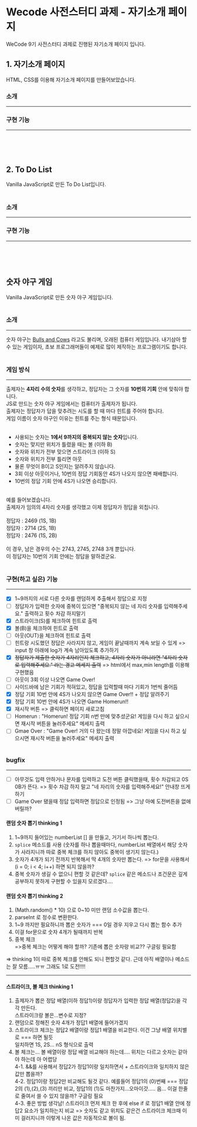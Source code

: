 # Wecode 사전스터디 과제 - 자기소개 페이지

WeCode 9기 사전스터디 과제로 진행된 자기소개 페이지 입니다.

## 1. 자기소개 페이지

HTML, CSS를 이용해 자기소개 페이지를 만들어보았습니다.

### 소개

---

### 구현 기능

---

<br/><br/><br/>

## 2. To Do List

Vanilla JavaScript로 만든 To Do List입니다.<br /><br/>

### 소개

---

### 구현 기능

---

<br/><br/><br/>

## 숫자 야구 게임

Vanilla JavaScript로 만든 숫자 야구 게임입니다.<br /><br/>

### 소개

---

숫자 야구는 [Bulls and Cows](https://en.wikipedia.org/wiki/Bulls_and_Cows) 라고도 불리며, 오래된 컴퓨터 게임입니다. 내기삼아 할 수 있는 게임이자, 초보 프로그래머들이 예제로 많이 제작하는 프로그램이기도 합니다.<br /><br />

### 게임 방식

---

출제자는 **4자리 수의 숫자**를 생각하고, 정답자는 그 숫자를 **10번의 기회** 안에 맞춰야 합니다.<br />
JS로 만드는 숫자 야구 게임에서는 컴퓨터가 출제자가 됩니다.<br />
출제자는 정답자가 답을 맞추려는 시도를 할 때 마다 힌트를 주어야 합니다.<br />
게임 이름이 숫자 야구인 이유는 힌트를 주는 형식 때문입니다.<br /><br />

- 사용되는 숫자는 **1에서 9까지의 중복되지 않는 숫자**입니다.<br />
- 숫자는 맞지만 위치가 틀렸을 때는 볼 (이하 B)<br />
- 숫자와 위치가 전부 맞으면 스트라이크 (이하 S)<br />
- 숫자와 위치가 전부 틀리면 아웃<br />
- 물론 무엇이 B이고 S인지는 알려주지 않습니다.<br />
- 3회 이상 아웃이거나, 10번의 정답 기회동안 4S가 나오지 않으면 패배합니다.<br />
- 10번의 정답 기회 안에 4S가 나오면 승리합니다.<br /><br />

예를 들어보겠습니다.<br />
출제자가 임의의 4자리 숫자를 생각했고 이제 정답자가 정답을 외칩니다.<br /><br />
정답자 : 2469 (1S, 1B)<br />
정답자 : 2714 (2S, 1B)<br />
정답자 : 2476 (1S, 2B)<br /><br />
이 경우, 남은 경우의 수는 2743, 2745, 2748 3개 뿐입니다.<br />
이 정답자는 10번의 기회 안에는 정답을 말하겠군요.<br /><br />

### 구현(하고 싶은) 기능

---

- [x] 1~9까지의 서로 다른 숫자를 랜덤하게 추출해서 정답으로 지정
- [ ] 정답자가 입력한 숫자에 중복이 있으면 "중복되지 않는 네 자리 숫자를 입력해주세요." 출력하고 횟수 차감 하지말기
- [x] 스트라이크(S)를 체크하여 힌트로 출력
- [x] 볼(B)을 체크하여 힌트로 출력
- [ ] 아웃(OUT)을 체크하여 힌트로 출력
- [ ] 힌트랑 시도했던 정답은 사라지지 않고, 게임이 끝날때까지 계속 보일 수 있게 => input 창 아래에 log가 계속 남아있도록 추가하기
- [x] ~~정답자가 제출한 숫자가 4자리인지 체크하고, 4자리 숫자가 아니라면 "4자리 숫자로 입력해주세요." 라는 경고 메세지 출력~~ => html에서 max,min length를 이용해 구현했음
- [ ] 아웃이 3회 이상 나오면 Game Over!
- [ ] 사이드바에 남은 기회가 적혀있고, 정답을 입력할때 마다 기회가 1번씩 줄어듬
- [x] 정답 기회 10번 안에 4S가 나오지 않으면 Game Over!! + 정답 알려주기
- [x] 정답 기회 10번 안에 4S가 나오면 Game Homerun!!
- [x] 재시작 버튼 => 클릭하면 페이지 새로고침
- [ ] Homerun : "Homerun! 정답 기회 n번 만에 맞추셨군요! 게임을 다시 하고 싶으시면 재시작 버튼을 눌러주세요" 메세지 출력
- [ ] Gmae Over : "Game Over! 거의 다 왔는데 정말 아깝네요! 게임을 다시 하고 싶으시면 재시작 버튼을 눌러주세요" 메세지 출력<br /><br />

### bugfix

---

- [ ] 아무것도 입력 안하거나 문자를 입력하고 도전 버튼 클릭했을때, 횟수 차감되고 0S 0B가 뜬다.
      => 횟수 차감 하지 말고 "네 자리의 숫자를 입력해주세요!" 안내창 뜨게 하기
- [ ] Game Over 됐을때 정답 입력하면 정답으로 인정됨 => 그냥 아예 도전버튼을 없애버릴까?

#### 랜덤 숫자 뽑기 thinking 1

1. 1~9까지 들어있는 numberList [] 을 만들고, 거기서 하나씩 뽑는다.
2. `splice` 메소드를 사용 (숫자를 하나 뽑을때마다, numberList 배열에서 해당 숫자가 사라지니까 따로 중복 체크를 하지 않아도 중복이 생기지 않는다.)
3. 숫자가 4개가 되기 전까지 반복해서 딱 4개의 숫자만 뽑는다. => for문을 사용해서 (i = 0; i < 4; i++) 하면 되지 않을까?
4. 중복 숫자가 생길 수 없으니 편할 것 같은데? `splice` 같은 메소드나 조건문은 깊게 공부하지 못하게 구현할 수 있을지 모르겠다....

#### 랜덤 숫자 뽑기 thinking 2

1. (Math.random() \* 10) 으로 0~10 미만 랜덤 소수값을 뽑는다.
2. parseInt 로 정수로 변환한다.<br />
3. 1~9 까지만 필요하니까 뽑은 숫자가 === 0일 경우 지우고 다시 뽑는 함수 추가
4. 이걸 for문으로 숫자 4개가 될때까지 반복
5. 중복 체크<br />
   =>중복 체크는 어떻게 해야 할까? 기존에 뽑은 숫자랑 비교?? 구글링 필요함

=> thinking 1이 따로 중복 체크를 안해도 되니 편할것 같다. 근데 아직 배열이나 메소드는 잘 모름.....ㅠㅠ 그래도 1로 도전!!!!

---

#### 스트라이크, 볼 체크 thinking 1

1. 출제자가 뽑은 정답 배열(이하 정답1)이랑 정답자가 입력한 정답 배열(정답2)을 각각 만든다.<br />스트라이크랑 볼은...변수로 지정?
2. 랜덤으로 정해진 숫자 4개가 정답1 배열에 들어가겠지
3. 스트라이크 체크는 정답2 배열이랑 정답1 배열을 비교한다. 이건 그냥 배열 위치별로 === 하면 될듯<br />
   일치하면 1S, 2S... nS 형식으로 출력
4. 볼 체크는... 볼 배열이랑 정답 배열 비교해야 하는데.... 위치는 다르고 숫자는 같아야 하는데 아 어렵당<br/>
   4-1. &&를 사용해서 정답2가 정답1이랑 일치하면서 + 스트라이크와 일치하지 않은 값만 뽑을까?<br />
   4-2. 정답1이랑 정답2만 비교해도 될것 같다. 예를들어 정답1의 (0)번째 === 정답2의 (1),(2),(3) 끼리만 비교, 정답1의 (1)도 마찬가지...오마이갓..... 음... 이걸 한줄로 줄여서 쓸 수 있지 않을까? 구글링 필요<br />
   4-3. 좋은 방법 생각남! 스트라이크 먼저 체크 한 후에 else if 로 정답1 배열 안에 정답2 요소가 일치하는지 비교 => 숫자도 같고 위치도 같은건 스트라이크 체크때 이미 걸러지니까 이렇게 나온 값은 자동적으로 볼이 됨.
